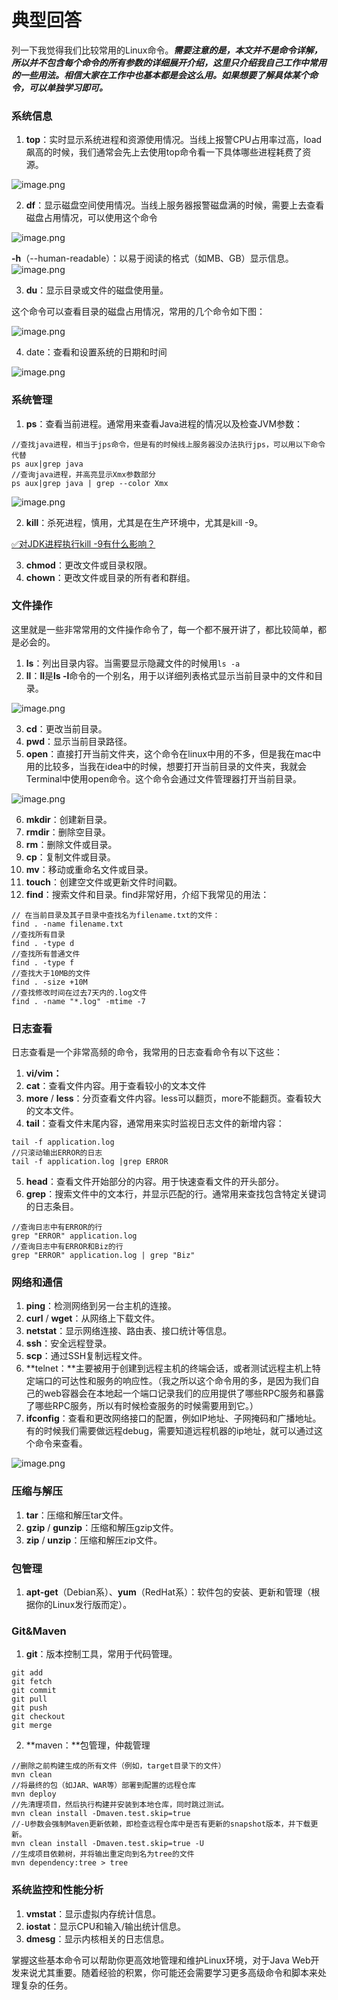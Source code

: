 # 典型回答
列一下我觉得我们比较常用的Linux命令。**_需要注意的是，本文并不是命令详解，所以并不包含每个命令的所有参数的详细展开介绍，这里只介绍我自己工作中常用的一些用法。相信大家在工作中也基本都是会这么用。如果想要了解具体某个命令，可以单独学习即可。_**
### 系统信息

1. **top**：实时显示系统进程和资源使用情况。当线上报警CPU占用率过高，load飙高的时候，我们通常会先上去使用top命令看一下具体哪些进程耗费了资源。

![image.png](https://cdn.nlark.com/yuque/0/2023/png/5378072/1702089650506-29faa34a-9c93-4640-a599-6a9dc37a2f92.png#averageHue=%23363636&clientId=u78dba4a9-9286-4&from=paste&height=465&id=ud570529b&originHeight=930&originWidth=1450&originalType=binary&ratio=2&rotation=0&showTitle=false&size=725072&status=done&style=none&taskId=ue80623bc-7e90-43d8-8553-7288eb63c5b&title=&width=725)

2. **df**：显示磁盘空间使用情况。当线上服务器报警磁盘满的时候，需要上去查看磁盘占用情况，可以使用这个命令

![image.png](https://cdn.nlark.com/yuque/0/2023/png/5378072/1702089414016-be73b5d4-3335-4eb1-9dcd-169d45586dff.png#averageHue=%23353535&clientId=u78dba4a9-9286-4&from=paste&height=135&id=ub6113fb8&originHeight=270&originWidth=1046&originalType=binary&ratio=2&rotation=0&showTitle=false&size=170060&status=done&style=none&taskId=u001b9d53-1dea-4bef-b1a6-562821cb122&title=&width=523)

**-h**（--human-readable）：以易于阅读的格式（如MB、GB）显示信息。<br />![image.png](https://cdn.nlark.com/yuque/0/2023/png/5378072/1702089512659-a8c07ae8-d971-41a3-8619-a4aa29110912.png#averageHue=%23333333&clientId=u78dba4a9-9286-4&from=paste&height=130&id=ub1b3ce5f&originHeight=260&originWidth=896&originalType=binary&ratio=2&rotation=0&showTitle=false&size=138758&status=done&style=none&taskId=uf0a3233e-e8bb-4f43-9996-9483ab12472&title=&width=448)

3. **du**：显示目录或文件的磁盘使用量。

这个命令可以查看目录的磁盘占用情况，常用的几个命令如下图：

![image.png](https://cdn.nlark.com/yuque/0/2023/png/5378072/1702089959701-271a7939-f7fc-4d05-ad38-6fd0082b340b.png#averageHue=%232a2a2a&clientId=u78dba4a9-9286-4&from=paste&height=353&id=iIB7Y&originHeight=706&originWidth=1004&originalType=binary&ratio=2&rotation=0&showTitle=false&size=350438&status=done&style=none&taskId=u416dd813-1dfb-4427-866c-e35961c3eeb&title=&width=502)

4. date：查看和设置系统的日期和时间

![image.png](https://cdn.nlark.com/yuque/0/2023/png/5378072/1702091273463-7cfc9e94-2415-4336-b4b4-d94437966fed.png#averageHue=%23333333&clientId=u78dba4a9-9286-4&from=paste&height=67&id=ue8dcbed1&originHeight=134&originWidth=860&originalType=binary&ratio=2&rotation=0&showTitle=false&size=68232&status=done&style=none&taskId=ua6c440df-432e-438c-8dd9-49b549e3076&title=&width=430)

### 系统管理

1. **ps**：查看当前进程。通常用来查看Java进程的情况以及检查JVM参数：

```
//查找java进程，相当于jps命令，但是有的时候线上服务器没办法执行jps，可以用以下命令代替
ps aux|grep java
//查询java进程，并高亮显示Xmx参数部分
ps aux|grep java | grep --color Xmx
```

![image.png](https://cdn.nlark.com/yuque/0/2023/png/5378072/1702091116260-da1b5700-b93f-4e36-8038-0dc587ff290a.png#averageHue=%233d3d3d&clientId=u78dba4a9-9286-4&from=paste&height=128&id=u1e4df95b&originHeight=256&originWidth=3358&originalType=binary&ratio=2&rotation=0&showTitle=false&size=416130&status=done&style=none&taskId=u8fe99f35-2cd0-452f-9225-11c745e271e&title=&width=1679)

2. **kill**：杀死进程，慎用，尤其是在生产环境中，尤其是kill -9。

[✅对JDK进程执行kill -9有什么影响？](https://www.yuque.com/hollis666/fo22bm/kmlq81?view=doc_embed)

3. **chmod**：更改文件或目录权限。
4. **chown**：更改文件或目录的所有者和群组。

### 文件操作
这里就是一些非常常用的文件操作命令了，每一个都不展开讲了，都比较简单，都是必会的。

1. **ls**：列出目录内容。当需要显示隐藏文件的时候用`ls -a`
2. **ll**：**ll**是**ls -l**命令的一个别名，用于以详细列表格式显示当前目录中的文件和目录。

![image.png](https://cdn.nlark.com/yuque/0/2023/png/5378072/1702090099317-9624e98c-bff8-45a0-8570-7a2b42c15366.png#averageHue=%23333333&clientId=u78dba4a9-9286-4&from=paste&height=88&id=ub817957c&originHeight=176&originWidth=930&originalType=binary&ratio=2&rotation=0&showTitle=false&size=96427&status=done&style=none&taskId=u37a65a3a-5347-4f08-84ec-18a4c46417c&title=&width=465)

3. **cd**：更改当前目录。
4. **pwd**：显示当前目录路径。
5. **open**：直接打开当前文件夹，这个命令在linux中用的不多，但是我在mac中用的比较多，当我在idea中的时候，想要打开当前目录的文件夹，我就会Terminal中使用open命令。这个命令会通过文件管理器打开当前目录。

![image.png](https://cdn.nlark.com/yuque/0/2023/png/5378072/1702090447547-f92bb300-a1be-4ce3-8412-fd9393328824.png#averageHue=%23669046&clientId=u78dba4a9-9286-4&from=paste&height=180&id=u424e9015&originHeight=360&originWidth=1214&originalType=binary&ratio=2&rotation=0&showTitle=false&size=182928&status=done&style=none&taskId=u40dfe2aa-edfe-42ec-b9a5-0d5cac0595f&title=&width=607)

6. **mkdir**：创建新目录。
7. **rmdir**：删除空目录。
8. **rm**：删除文件或目录。
9. **cp**：复制文件或目录。
10. **mv**：移动或重命名文件或目录。
11. **touch**：创建空文件或更新文件时间戳。
12. **find**：搜索文件和目录。find非常好用，介绍下我常见的用法：
```
// 在当前目录及其子目录中查找名为filename.txt的文件：
find . -name filename.txt
//查找所有目录
find . -type d
//查找所有普通文件
find . -type f
//查找大于10MB的文件
find . -size +10M
//查找修改时间在过去7天内的.log文件
find . -name "*.log" -mtime -7
```

### 日志查看
日志查看是一个非常高频的命令，我常用的日志查看命令有以下这些：

1. **vi/vim：**
2. **cat**：查看文件内容。用于查看较小的文本文件
3. **more** / **less**：分页查看文件内容。less可以翻页，more不能翻页。查看较大的文本文件。
4. **tail**：查看文件末尾内容，通常用来实时监视日志文件的新增内容：

```
tail -f application.log
//只滚动输出ERROR的日志
tail -f application.log |grep ERROR
```

5. **head**：查看文件开始部分的内容。用于快速查看文件的开头部分。
6. **grep**：搜索文件中的文本行，并显示匹配的行。通常用来查找包含特定关键词的日志条目。

```
//查询日志中有ERROR的行
grep "ERROR" application.log
//查询日志中有ERROR和Biz的行
grep "ERROR" application.log | grep "Biz"
```

### 网络和通信

1. **ping**：检测网络到另一台主机的连接。
2. **curl** / **wget**：从网络上下载文件。
3. **netstat**：显示网络连接、路由表、接口统计等信息。
4. **ssh**：安全远程登录。
5. **scp**：通过SSH复制远程文件。
6. **telnet：**主要被用于创建到远程主机的终端会话，或者测试远程主机上特定端口的可达性和服务的响应性。（我之所以这个命令用的多，是因为我们自己的web容器会在本地起一个端口记录我们的应用提供了哪些RPC服务和暴露了哪些RPC服务，所以有时候检查服务的时候需要用到它。）
7. **ifconfig**：查看和更改网络接口的配置，例如IP地址、子网掩码和广播地址。有的时候我们需要做远程debug，需要知道远程机器的ip地址，就可以通过这个命令来查看。

![image.png](https://cdn.nlark.com/yuque/0/2023/png/5378072/1702091439959-72c489fc-cc5f-433e-bb73-54b6142eb70c.png#averageHue=%23333333&clientId=u78dba4a9-9286-4&from=paste&height=241&id=u20c7bfb1&originHeight=482&originWidth=1150&originalType=binary&ratio=2&rotation=0&showTitle=false&size=308381&status=done&style=none&taskId=uae239795-4cb3-4ae2-9c6a-a8b5554a581&title=&width=575)

### 压缩与解压

1. **tar**：压缩和解压tar文件。
2. **gzip** / **gunzip**：压缩和解压gzip文件。
3. **zip** / **unzip**：压缩和解压zip文件。
### 包管理

1. **apt-get**（Debian系）、**yum**（RedHat系）：软件包的安装、更新和管理（根据你的Linux发行版而定）。
### Git&Maven

1. **git**：版本控制工具，常用于代码管理。
```
git add 
git fetch
git commit 
git pull
git push
git checkout
git merge
```

2. **maven：**包管理，仲裁管理

```
//删除之前构建生成的所有文件（例如，target目录下的文件）
mvn clean
//将最终的包（如JAR、WAR等）部署到配置的远程仓库
mvn deploy
//先清理项目，然后执行构建并安装到本地仓库，同时跳过测试。
mvn clean install -Dmaven.test.skip=true
//-U参数会强制Maven更新依赖，即检查远程仓库中是否有更新的snapshot版本，并下载更新。
mvn clean install -Dmaven.test.skip=true -U
//生成项目依赖树，并将输出重定向到名为tree的文件
mvn dependency:tree > tree
```

### 系统监控和性能分析

1. **vmstat**：显示虚拟内存统计信息。
2. **iostat**：显示CPU和输入/输出统计信息。
3. **dmesg**：显示内核相关的日志信息。

掌握这些基本命令可以帮助你更高效地管理和维护Linux环境，对于Java Web开发来说尤其重要。随着经验的积累，你可能还会需要学习更多高级命令和脚本来处理复杂的任务。
